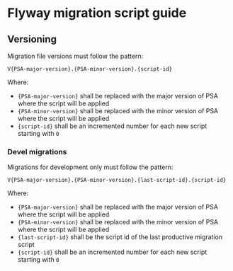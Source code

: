 # Flyway migration script guide

## Versioning

Migration file versions must follow the pattern:

`V{PSA-major-version}.{PSA-minor-version}.{script-id}`

Where:
* `{PSA-major-version}` shall be replaced with the major version of PSA where the script will be applied
* `{PSA-minor-version}` shall be replaced with the minor version of PSA where the script will be applied
* `{script-id}` shall be an incremented number for each new script starting with `0`
 
### Devel migrations
Migrations for development only must follow the pattern:

`V{PSA-major-version}.{PSA-minor-version}.{last-script-id}.{script-id}`

Where:
* `{PSA-major-version}` shall be replaced with the major version of PSA where the script will be applied
* `{PSA-minor-version}` shall be replaced with the minor version of PSA where the script will be applied
* `{last-script-id}` shall be the script id of the last productive migration script
* `{script-id}` shall be an incremented number for each new script starting with `0`
